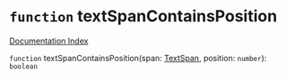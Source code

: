 # `function` textSpanContainsPosition

[Documentation Index](../README.md)

`function` textSpanContainsPosition(span: [TextSpan](../private.interface.TextSpan/README.md), position: `number`): `boolean`